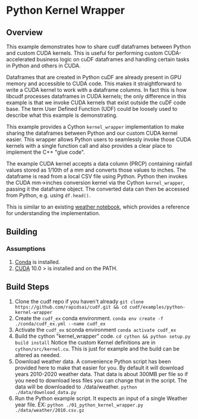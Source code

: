 # Python Kernel Wrapper

## Overview
This example demonstrates how to share cudf dataframes between Python and custom CUDA kernels. This is useful for performing custom CUDA-accelerated business logic on cuDF dataframes and handling certain tasks in Python and others in CUDA.

Dataframes that are created in Python cuDF are already present in GPU memory and accessible to CUDA code. This makes it straightforward to write a CUDA kernel to work with a dataframe columns. In fact this is how libcudf processes dataframes in CUDA kernels; the only difference in this example is that we invoke CUDA kernels that exist outside the cuDF code base. The term User Defined Function (UDF) could be loosely used to describe what this example is demonstrating.

This example provides a Cython `kernel_wrapper` implementation to make sharing the dataframes between Python and our custom CUDA kernel easier. This wrapper allows Python users to seamlessly invoke those CUDA kernels with a single function call and also provides a clear place to implement the C++ "glue code".

The example CUDA kernel accepts a data column (PRCP) containing rainfall values stored as 1/10th of a mm and converts those values to inches. The dataframe is read from a local CSV file using Python. Python then invokes the CUDA mm->inches conversion kernel via the Cython `kernel_wrapper`, passing it the dataframe object. The converted data can then be accessed from Python, e.g. using `df.head()`.

This is similar to an existing [weather notebook](https://github.com/rapidsai/notebooks-contrib/blob/branch-0.14/intermediate_notebooks/examples/weather.ipynb), which provides a reference for understanding the implementation. 

## Building

### Assumptions
1. [Conda](https://docs.conda.io/projects/conda/en/latest/user-guide/install) is installed.
2. [CUDA](https://developer.nvidia.com/cuda-downloads) 10.0 > is installed and on the PATH.

## Build Steps
1. Clone the cudf repo if you haven't already ```git clone https://github.com/rapidsai/cudf.git && cd cudf/examples/python-kernel-wrapper```
2. Create the ```cudf_ex``` conda environment. ```conda env create -f ./conda/cudf_ex.yml --name cudf_ex```
3. Activate the ```cudf_ex``` sconda environment ```conda activate cudf_ex```
3. Build the cython "kernel_wrapper" code. ```cd cython && python setup.py build install``` Notice the custom Kernel definitions are in ```cython/src/kernel.cu```. This is just for example and the build can be altered as needed.
4. Download weather data. A convenience Python script has been provided here to make that easier for you. By default it will download years 2010-2020 weather data. That data is about 300MB per file so if you need to download less files you can change that in the script. The data will be downloaded to ./data/weather. ```python ./data/download_data.py```
5. Run the Python example script. It expects an input of a single Weather year file. EX: ```python ./01_python_kernel_wrapper.py ./data/weather/2010.csv.gz```
